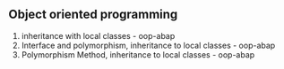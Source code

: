


##             Object oriented programming

1.  inheritance with local classes - oop-abap
2.  Interface and polymorphism, inheritance to local classes - oop-abap
3.  Polymorphism Method, inheritance to local classes - oop-abap
